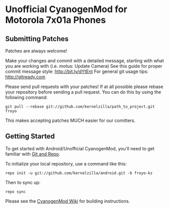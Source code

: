 Unofficial CyanogenMod for Motorola 7x01a Phones
===========

Submitting Patches
------------------
Patches are always welcome!

Make your changes and commit with a detailed message, starting with what you are working with (i.e. motus: Update Camera)
See this guide for proper commit message style: http://bit.ly/dYtEnt 
For general git usage tips: http://gitready.com

Please send pull requests with your patches!  If at all possible please rebase your
repository before sending a pull request.  You can do this by using the following command:

    git pull --rebase git://github.com/kernelzilla/path_to_project.git froyo

This makes accepting patches MUCH easier for our comitters.

Getting Started
---------------

To get started with Android/Unofficial CyanogenMod, you'll need to get
familiar with [Git and Repo](http://source.android.com/download/using-repo).

To initialize your local repository, use a command like this:

    repo init -u git://github.com/kernelzilla/android.git -b froyo-kz

Then to sync up:

    repo sync

Please see the [CyanogenMod Wiki](http://wiki.cyanogenmod.com/) for building instructions.

